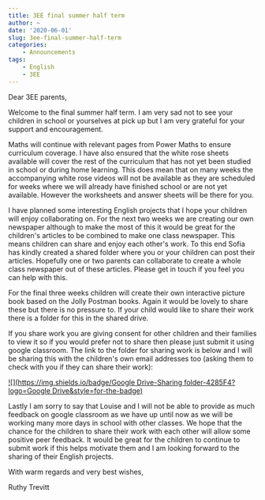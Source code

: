 ```yaml
---
title: 3EE final summer half term
author: ~
date: '2020-06-01'
slug: 3ee-final-summer-half-term
categories:
    - Announcements
tags:
    - English
    - 3EE
---
```


Dear 3EE parents,

Welcome to the final summer half term. I am very sad not to see your children in school or yourselves at pick up but I am very grateful for your support and encouragement. 

Maths will continue with relevant pages from Power Maths to ensure curriculum coverage. I have also ensured that the white rose sheets available will cover the rest of the curriculum that has not yet been studied in school or during home learning. This does mean that on many weeks the accompanying white rose videos will not be available as they are scheduled for weeks where we will already have finished school or are not yet available. However the worksheets and answer sheets will be there for you.

I have planned some interesting English projects that I hope your children will enjoy collaborating on. For the next two weeks we are creating our own newspaper although to make the most of this it would be great for the children's articles to be combined to make one class newspaper. This means children can share and enjoy each other's work. To this end Sofia has kindly created a shared folder where you or your children can post their articles. Hopefully one or two parents can collaborate to create a whole class newspaper out of these articles. Please get in touch if you feel you can help with this.

For the final three weeks children will create their own interactive picture book based on the Jolly Postman books. Again it would be lovely to share these but there is no pressure to. If your child would like to share their work there is a folder for this in the shared drive. 

If you share work you are giving consent for other children and their families to view it so if you would prefer not to share then please just submit it using google classroom. The link to the folder for sharing work is below and I will be sharing this with the children's own email addresses too (asking them to check with you if they can share their work):

[![](https://img.shields.io/badge/Google Drive-Sharing folder-4285F4?logo=Google Drive&style=for-the-badge)](https://drive.google.com/drive/folders/1_30MEy7oVGby4raisKS7XqX1JIwyoWcc?usp=sharing)

Lastly I am sorry to say that Louise and I will not be able to provide as much feedback on google classroom as we have up until now as we will be working many more days in school with other classes. We hope that the chance for the children to share their work with each other will allow some positive peer feedback. It would be great for the children to continue to submit work if this helps motivate them and I am looking forward to the sharing of their English projects.

With warm regards and very best wishes,

Ruthy Trevitt
